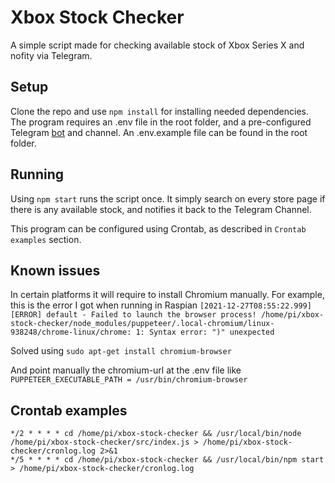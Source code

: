 # Xbox Stock Checker

A simple script made for checking available stock of Xbox Series X and nofity via Telegram.

## Setup

Clone the repo and use `npm install` for installing needed dependencies. The program requires an .env file in the root folder, and a pre-configured Telegram [bot](https://core.telegram.org/bots#how-do-i-create-a-bot) and channel. An .env.example file can be found in the root folder.

## Running

Using `npm start` runs the script once. It simply search on every store page if there is any available stock, and notifies it back to the Telegram Channel.

This program can be configured using Crontab, as described in `Crontab examples` section.

## Known issues

In certain platforms it will require to install Chromium manually. For example, this is the error I got when running in Raspian
`[2021-12-27T08:55:22.999] [ERROR] default - Failed to launch the browser process! /home/pi/xbox-stock-checker/node_modules/puppeteer/.local-chromium/linux-938248/chrome-linux/chrome: 1: Syntax error: ")" unexpected`

Solved using
`sudo apt-get install chromium-browser`

And point manually the chromium-url at the .env file like
`PUPPETEER_EXECUTABLE_PATH = /usr/bin/chromium-browser`

## Crontab examples

`*/2 * * * * cd /home/pi/xbox-stock-checker && /usr/local/bin/node /home/pi/xbox-stock-checker/src/index.js > /home/pi/xbox-stock-checker/cronlog.log 2>&1`\
`*/5 * * * * cd /home/pi/xbox-stock-checker && /usr/local/bin/npm start > /home/pi/xbox-stock-checker/cronlog.log`
